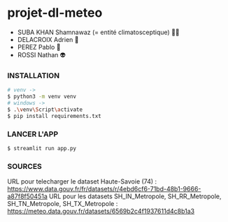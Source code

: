 # projet-dl-meteo

- SUBA KHAN Shamnawaz (= entité climatosceptique) 🤙🏿
- DELACROIX Adrien 💪
- PEREZ Pablo 🥉
- ROSSI Nathan 👽

### INSTALLATION

```bash
# venv -> 
$ python3 -m venv venv
# windows ->  
$ .\venv\Script\activate
$ pip install requirements.txt
```

### LANCER L'APP

```bash
$ streamlit run app.py
```

### SOURCES

URL pour telecharger le dataset Haute-Savoie (74) : https://www.data.gouv.fr/fr/datasets/r/4ebd6cf6-71bd-48b1-9666-a87f8f50451a
URL pour les datasets SH_IN_Metropole, SH_RR_Metropole, SH_TN_Metropole, SH_TX_Metropole : https://meteo.data.gouv.fr/datasets/6569b2c4f1937611d4c8b1a3

